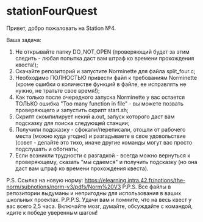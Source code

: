 # stationFourQuest

Привет, добро пожаловать на Station №4.

Ваша задача:

1. Не открывайте папку DO_NOT_OPEN (проверяющий будет за этим следить - любая попытка даст вам штраф ко времени прохождения квеста!);
2. Скачайте репозиторий и запустите Norminette для файла split_four.c;
3. Необходимо ПОЛНОСТЬЮ привести файл к требованиям Norminette (кроме ошибки о количестве функций в файле, ее исправлять не нужно, не тратьте свое время!);
4. Как только после очередного запуска Norminette у вас остается ТОЛЬКО ошибка "Too many function in file" - вы можете позвать проверяющего и запустить скрипт start.sh;
5. Скрипт скомпилирует некий a.out, запуск которого даст вам подсказку для поиска следующей станции;
6. Получили подсказку - сфокали/переписали, отошли от рабочего места (можно куда угодно) и разгадываете в свое удовольствие (совет - делайте это тихо, иначе другие команды могут вас просто подслушать и обогнать;
7. Если возникли трудности с разгадкой - всегда можно вернуться к проверяющему, сказать "мы сдаемся" и получить подсказку (но она даст вам штраф ко времени прохождения квеста).

P.S. Ссылка на новую норму: https://elearning.intra.42.fr/notions/the-norm/subnotions/norm-v3/pdfs/Norm%20V3
P.P.S. Все файлы в репозитории выдуманы и непригодны для использования в ваших школьных проектах.
P.P.P.S. Удачи вам и помните, что на весь квест у вас всего 2,5 часа. Включайте мозг, думайте, обсуждайте с командой, идите к победе уверенным шагом!
